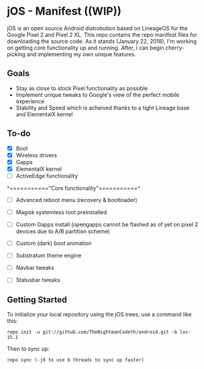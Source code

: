 jOS - Manifest ((WIP))
===========

jOS is an open source Android distrobution based on LineageOS for the Google Pixel 2 and Pixel 2 XL. This repo contains the repo manifest files for downloading the source code. As it stands (January 22, 2018), I'm working on getting core functionality up and running. After, I can begin cherry-picking and implementing my own unique features.

Goals
--------------
* Stay as close to stock Pixel functionality as possible
* Implement unique tweaks to Google's view of the perfect mobile experience
* Stability and Speed which is acheived thanks to a tight Lineage base and ElementalX kernel

To-do
--------------
- [X] Boot
- [X] Wireless drivers
- [X] Gapps
- [X] ElementalX kernel
- [ ] ActiveEdge functionality

^==========="Core functionality"===========^ 
- [ ] Advanced reboot menu (recovery & bootloader)
- [ ] Magisk systemless root preinstalled
- [ ] Custom Gapps install (opengapps cannot be flashed as of yet on pixel 2 devices due to A/B partition scheme)
- [ ] Custom (dark) boot animation
- [ ] Substratum theme engine
- [ ] Navbar tweaks
- [ ] Statusbar tweaks


Getting Started
---------------

To initialize your local repository using the jOS trees, use a command like this:

    repo init -u git://github.com/TheNightmanCodeth/android.git -b los-15.1

Then to sync up:

    repo sync (-j8 to use 8 threads to sync up faster)

